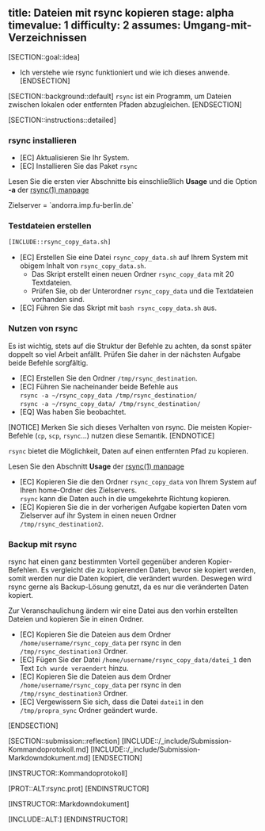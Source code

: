 title: Dateien mit rsync kopieren
stage: alpha
timevalue: 1
difficulty: 2
assumes: Umgang-mit-Verzeichnissen
---
[SECTION::goal::idea]
- Ich verstehe wie rsync funktioniert und wie ich dieses anwende.
[ENDSECTION]

[SECTION::background::default]
`rsync` ist ein Programm, um Dateien zwischen lokalen oder entfernten Pfaden abzugleichen.
[ENDSECTION]

[SECTION::instructions::detailed]

### rsync installieren

- [EC] Aktualisieren Sie Ihr System.
- [EC] Installieren Sie das Paket `rsync`

Lesen Sie die ersten vier Abschnitte bis einschließlich **Usage** und die Option **-a** der 
[rsync(1) manpage](https://manpages.debian.org/bookworm/rsync/rsync.1.en.html)

<replacement id='rsync-targetserver'>
Zielserver = `andorra.imp.fu-berlin.de`
</replacement>

### Testdateien erstellen

```bash
[INCLUDE::rsync_copy_data.sh]
```

- [EC] Erstellen Sie eine Datei `rsync_copy_data.sh` auf Ihrem System mit obigem Inhalt von 
  `rsync_copy_data.sh`.
    - Das Skript erstellt einen neuen Ordner `rsync_copy_data` mit 20 Textdateien.  
    - Prüfen Sie, ob der Unterordner `rsync_copy_data` und die Textdateien vorhanden sind.
- [EC] Führen Sie das Skript mit `bash rsync_copy_data.sh` aus.

### Nutzen von rsync

Es ist wichtig, stets auf die Struktur der Befehle zu achten, da sonst später doppelt so viel 
Arbeit anfällt. Prüfen Sie daher in der nächsten Aufgabe beide Befehle sorgfältig.

- [EC] Erstellen Sie den Ordner `/tmp/rsync_destination`.
- [EC] Führen Sie nacheinander beide Befehle aus  
    `rsync -a ~/rsync_copy_data /tmp/rsync_destination/`  
    `rsync -a ~/rsync_copy_data/ /tmp/rsync_destination/`  
- [EQ] Was haben Sie beobachtet.

[NOTICE]
Merken Sie sich dieses Verhalten von rsync. Die meisten Kopier-Befehle (`cp`, `scp`, `rsync`...) 
nutzen diese Semantik.
[ENDNOTICE]

`rsync` bietet die Möglichkeit, Daten auf einen entfernten Pfad zu kopieren.

Lesen Sie den Abschnitt **Usage** der 
[rsync(1) manpage](https://manpages.debian.org/bookworm/rsync/rsync.1.en.html)

- [EC] Kopieren Sie die den Ordner `rsync_copy_data` von Ihrem System auf Ihren 
       home-Ordner des Zielservers.  
  `rsync` kann die Daten auch in die umgekehrte Richtung kopieren.  
- [EC] Kopieren Sie die in der vorherigen Aufgabe kopierten Daten vom Zielserver auf ihr System in 
       einen neuen Ordner `/tmp/rsync_destination2`.

### Backup mit rsync

rsync hat einen ganz bestimmten Vorteil gegenüber anderen Kopier-Befehlen. Es vergleicht die zu 
kopierenden Daten, bevor sie kopiert werden, somit werden nur die Daten kopiert, die verändert 
wurden. Deswegen wird rsync gerne als Backup-Lösung genutzt, da es nur die veränderten Daten kopiert. 

Zur Veranschaulichung ändern wir eine Datei aus den vorhin erstellten Dateien und kopieren Sie in 
einen Ordner.

- [EC] Kopieren Sie die Dateien aus dem Ordner `/home/username/rsync_copy_data` per rsync in den `/tmp/rsync_destination3` Ordner. 
- [EC] Fügen Sie der Datei `/home/username/rsync_copy_data/datei_1` den Text `Ich wurde veraendert` hinzu.  
- [EC] Kopieren Sie die Dateien aus dem Ordner `/home/username/rsync_copy_data` per rsync in den `/tmp/rsync_destination3` Ordner. 
- [EC] Vergewissern Sie sich, dass die Datei `datei1` in den `/tmp/propra_sync` Ordner geändert wurde.

[ENDSECTION]

[SECTION::submission::reflection]
[INCLUDE::/_include/Submission-Kommandoprotokoll.md]
[INCLUDE::/_include/Submission-Markdowndokument.md]
[ENDSECTION]

[INSTRUCTOR::Kommandoprotokoll]

[PROT::ALT:rsync.prot]
[ENDINSTRUCTOR]

[INSTRUCTOR::Markdowndokument]

[INCLUDE::ALT:]
[ENDINSTRUCTOR]